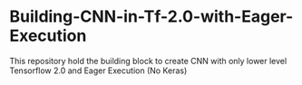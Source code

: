 # Building-CNN-in-Tf-2.0-with-Eager-Execution
This repository hold the building block to create CNN with only lower level Tensorflow 2.0 and Eager Execution (No Keras)
